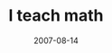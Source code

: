 ---
layout: base.njk
title : 'I teach math' 
view_title : 'I teach math' 
year : '2007' 
date : '2007-08-14' 
img_file : '/drawing/iteachmath.png' 
html_file : 'iteachmath' 
next_html : 'heyitsjustshoes.html' 
year_order : '93' 
permalink : "title/{{html_file}}.html"
---